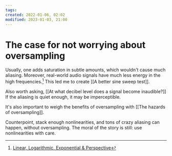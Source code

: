 ```yaml
---
tags: 
created: 2022-01-06, 02:02
modified: 2023-01-03, 21:00
---
```


# The case for not worrying about oversampling
Usually, one adds saturation in subtle amounts, which wouldn't cause much aliasing. Moreover, real-world audio signals have much less energy in the high frequencies.[^1] This led me to create [[A better sine sweep test]].

Also worth asking, [[At what decibel level does a signal become inaudible?]] If the aliasing is quiet enough, it may be imperceptible.

It's also important to weigh the benefits of oversampling with [[The hazards of oversampling]].

Counterpoint, stack enough nonlinearities, and tons of crazy aliasing can happen, without oversampling. The moral of the story is still: use nonlinearities with care.

[^1]: [Linear, Logarithmic, Exponential & Perspective](https://www.youtube.com/watch?v=rw-7fkEDmDw)